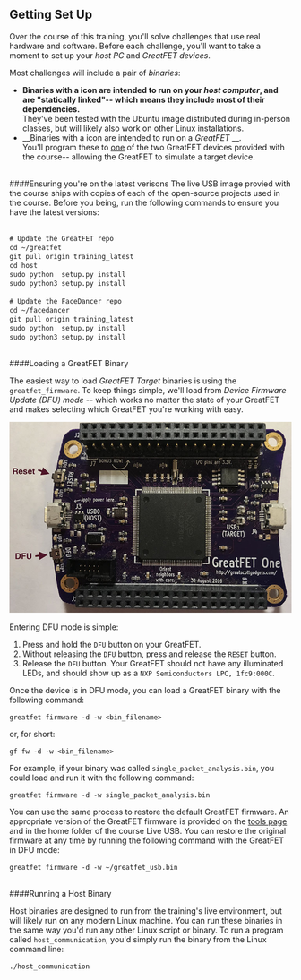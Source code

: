 ## Getting Set Up

Over the course of this training, you'll solve challenges that use real hardware and software. Before each challenge, you'll want to take a moment to set up your _host PC_ and _GreatFET devices_.

Most challenges will include a pair of _binaries_:

* __Binaries with a <i class="fas fa-laptop"></i> icon are intended to run on your <i>host computer</i>, and are "statically linked"-- which means they include most of their dependencies.__ <br />They've been tested with the Ubuntu image distributed during in-person classes, but will likely also work on other Linux installations.
* __Binaries with a <i class="fab fa-usb"></i> icon are intended to run on a _GreatFET_ __.<br/>You'll program these to <u>one</u> of the two GreatFET devices provided with the course-- allowing the GreatFET to simulate a target device.

<br />
####Ensuring you're on the latest verisons
The live USB image provied with the course ships with copies of each of the open-source projects used in the course. Before you being, run the following commands to ensure you have the latest versions:

```

# Update the GreatFET repo
cd ~/greatfet
git pull origin training_latest
cd host
sudo python  setup.py install
sudo python3 setup.py install

# Update the FaceDancer repo
cd ~/facedancer
git pull origin training_latest
sudo python  setup.py install
sudo python3 setup.py install
```

<br />
####Loading a GreatFET Binary <i class="fab fa-usb"></i>

The easiest way to load <i class="fab fa-usb"></i> _GreatFET Target_ binaries is using the `greatfet_firmware`. To keep things simple, we'll load from _Device Firmware Update (DFU) mode_ -- which works no matter the state of your GreatFET and makes selecting which GreatFET you're working with easy. 

![greatfet_buttons_labeled.jpg](greatfet_buttons_labeled.jpg)

Entering DFU mode is simple:

1. Press and hold the `DFU` button on your GreatFET.
2. Without releasing the `DFU` button, press and release the `RESET` button.
3. Release the `DFU` button. Your GreatFET should not have any illuminated LEDs, and should show up as a `NXP Semiconductors LPC, 1fc9:000C`.

Once the device is in DFU mode, you can load a GreatFET binary with the following command:

```
greatfet firmware -d -w <bin_filename>
```

or, for short:

```
gf fw -d -w <bin_filename>
```

For example, if your binary was called `single_packet_analysis.bin`, you could load and run it with the following command:

```
greatfet firmware -d -w single_packet_analysis.bin
```

You can use the same process to restore the default GreatFET firmware. An appropriate version of the GreatFET firmware is provided on the <a href="/tools">tools page</a> and in the home folder of the course Live USB. You can restore the original firmware at any time by running the following command with the GreatFET in DFU mode:

```
greatfet firmware -d -w ~/greatfet_usb.bin
```

<br />
####Running a Host Binary <i class="fas fa-laptop"></i>

Host binaries are designed to run from the training's live environment, but will likely run on any modern Linux machine. You can run these binaries in the same way you'd run any other Linux script or binary. To run a program called `host_communication`, you'd simply run the binary from the Linux command line:

```
./host_communication
```
